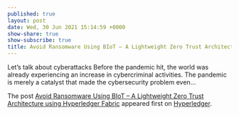 ```yaml
---
published: true
layout: post
date: Wed, 30 Jun 2021 15:14:59 +0000
show-share: true
show-subscribe: true
title: Avoid Ransomware Using BIoT – A Lightweight Zero Trust Architecture using Hyperledger Fabric
---
```

<p>Let&#8217;s talk about cyberattacks Before the pandemic hit, the world was already experiencing an increase in cybercriminal activities. The pandemic is merely a catalyst that made the cybersecurity problem even...</p>
<p>The post <a rel="nofollow" href="https://www.hyperledger.org/blog/2021/06/30/avoid-ransomware-using-biot-a-lightweight-zero-trust-architecture-using-hyperledger-fabric">Avoid Ransomware Using BIoT &#8211; A Lightweight Zero Trust Architecture using Hyperledger Fabric</a> appeared first on <a rel="nofollow" href="https://www.hyperledger.org">Hyperledger</a>.</p>

